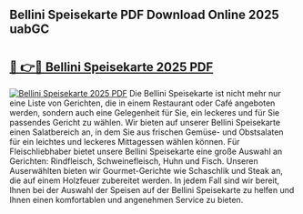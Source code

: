 ## Bellini Speisekarte PDF Download Online 2025 uabGC

# <h2><a href="http://gcblzof.nevu.top/?p=Bellini+Speisekarte">🔗 👉🔴 Bellini Speisekarte 2025 PDF</a></h2>

[![Bellini Speisekarte 2025 PDF](https://i.imgur.com/dBaPXMq.png)](http://gcblzof.nevu.top/?p=Bellini+Speisekarte)
Die Bellini Speisekarte ist nicht mehr nur eine Liste von Gerichten, die in einem Restaurant oder Café angeboten werden, sondern auch eine Gelegenheit für Sie, ein leckeres und für Sie passendes Gericht zu wählen. Wir bieten auf unserer Bellini Speisekarte einen Salatbereich an, in dem Sie aus frischen Gemüse- und Obstsalaten für ein leichtes und leckeres Mittagessen wählen können. Für Fleischliebhaber bietet unsere Bellini Speisekarte eine große Auswahl an Gerichten: Rindfleisch, Schweinefleisch, Huhn und Fisch. Unseren Auserwählten bieten wir Gourmet-Gerichte wie Schaschlik und Steak an, die auf einem Holzfeuer zubereitet werden. In jedem Fall sind wir bereit, Ihnen bei der Auswahl der Speisen auf der Bellini Speisekarte zu helfen und Ihnen einen komfortablen und angenehmen Service zu bieten.
